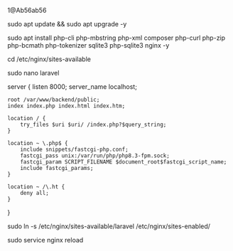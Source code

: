 1@Ab56ab56

sudo apt update && sudo apt upgrade -y

sudo apt install php-cli php-mbstring php-xml composer php-curl php-zip php-bcmath php-tokenizer sqlite3 php-sqlite3 nginx -y

cd /etc/nginx/sites-available

sudo nano laravel

server {
listen 8000;
server_name localhost;

    root /var/www/backend/public;
    index index.php index.html index.htm;

    location / {
        try_files $uri $uri/ /index.php?$query_string;
    }

    location ~ \.php$ {
        include snippets/fastcgi-php.conf;
        fastcgi_pass unix:/var/run/php/php8.3-fpm.sock;
        fastcgi_param SCRIPT_FILENAME $document_root$fastcgi_script_name;
        include fastcgi_params;
    }

    location ~ /\.ht {
        deny all;
    }

}

sudo ln -s /etc/nginx/sites-available/laravel /etc/nginx/sites-enabled/

sudo service nginx reload
